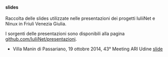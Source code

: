 #### slides

Raccolta delle slides utilizzate nelle presentazioni dei progetti IuliiNet e Ninux in Friuli Venezia Giulia. 

I sorgenti delle presentazioni sono disponibili alla pagina [github.com/IuliiNet/presentazioni](https://github.com/IuliiNet/presentazioni).

* Villa Manin di Passariano, 19 ottobre 2014, 43° Meeting ARI Udine [slide](http://iuliinet.github.io/presentazioni/ARI_Udine_2014.html#/)
